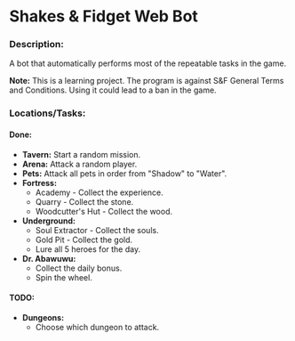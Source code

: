 # Shakes & Fidget Web Bot

### Description:
A bot that automatically performs most of the repeatable tasks in the game.  

**Note:** This is a learning project. The program is against S&F General Terms and Conditions. Using it could lead to a ban in the game.

### Locations/Tasks:
#### Done:
- **Tavern:** Start a random mission.
- **Arena:** Attack a random player.
- **Pets:** Attack all pets in order from "Shadow" to "Water".
- **Fortress:**
  - Academy - Collect the experience.
  - Quarry - Collect the stone.
  - Woodcutter's Hut - Collect the wood.
- **Underground:**
  - Soul Extractor - Collect the souls.
  - Gold Pit - Collect the gold.
  - Lure all 5 heroes for the day.
- **Dr. Abawuwu:**
  - Collect the daily bonus.
  - Spin the wheel. 


#### TODO:
- **Dungeons:**
  - Choose which dungeon to attack.
